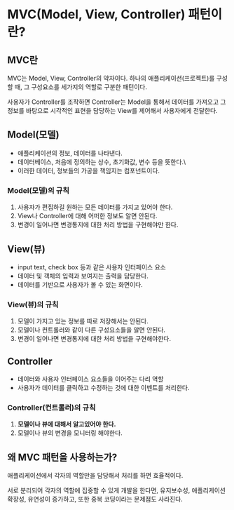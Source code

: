 # MVC(Model, View, Controller) 패턴이란?

## MVC란

MVC는 Model, View, Controller의 약자이다. 하나의 애플리케이션(프로젝트)를 구성할 때, 그 구성요소를 세가지의 역할로 구분한 패턴이다.

사용자가 Controller를 조작하면 Controller는 Model을 통해서 데이터를 가져오고 그 정보를 바탕으로 시각적인 표현을 담당하는 View를 제어해서 사용자에게 전달한다.

## Model(모델)

- 애플리케이션의 정보, 데이터를 나타낸다. 
- 데이터베이스, 처음에 정의하는 상수, 초기화값, 변수 등을 뜻한다.\
- 이러한 데이터, 정보들의 가공을 책임지는 컴포넌트이다.

### Model(모델)의 규칙

1. 사용자가 편집하길 원하는 모든 데이터를 가지고 있어야 한다.
2. View나 Controller에 대해 어떠한 정보도 알면 안된다.
3. 변경이 일어나면 변경통지에 대한 처리 방법을 구현해야만 한다.

## View(뷰)

- input text, check box 등과 같은 사용자 인터페이스 요소
- 데이터 및 객체의 입력과 보여지는 출력을 담당한다.
- 데이터를 기반으로 사용자가 볼 수 있는 화면이다.

### View(뷰)의 규칙

1. 모델이 가지고 있는 정보를 따로 저장해서는 안된다.
2. 모델이나 컨트롤러와 같이 다른 구성요소들을 알면 안된다.
3. 변경이 일어나면 변경통지에 대한 처리 방법을 구현해야한다.

## Controller

- 데이터와 사용자 인터페이스 요소들을 이어주는 다리 역할
- 사용자가 데이터를 클릭하고 수정하는 것에 대한 이벤트를 처리한다.

### Controller(컨트롤러)의 규칙

1. **모델이나 뷰에 대해서 알고있어야 한다.**
2. 모델이나 뷰의 변경을 모니터링 해야한다.

## 왜 MVC 패턴을 사용하는가?

애플리케이션에서 각자의 역할만을 담당해서 처리를 하면 효율적이다. 

서로 분리되어 각자의 역할에 집중할 수 있게 개발을 한다면, 유지보수성, 애플리케이션 확장성, 유연성이 증가하고, 또한 중복 코딩이라는 문제점도 사라진다.